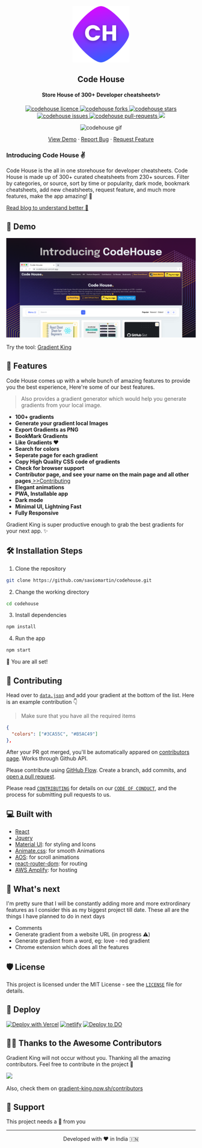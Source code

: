 <p align="center">
  <a href="https://codehouse.vercel.app/">
    <img alt="Code House" src="public/icons/logo192.png" width="150" height="150" />
  </a>
</p>
<h2 align="center">Code House</h1>
<h4 align="center">Store House of 300+ Developer cheatsheets✨️</h4>

<p align="center">
<a href="https://github.com/saviomartin/codehouse/blob/master/LICENSE" target="blank">
<img src="https://img.shields.io/github/license/saviomartin/codehouse?style=flat-square" alt="codehouse licence" />
</a>
<a href="https://github.com/saviomartin/codehouse/fork" target="blank">
<img src="https://img.shields.io/github/forks/saviomartin/codehouse?style=flat-square" alt="codehouse forks"/>
</a>
<a href="https://github.com/saviomartin/codehouse/stargazers" target="blank">
<img src="https://img.shields.io/github/stars/saviomartin/codehouse?style=flat-square" alt="codehouse stars"/>
</a>
<a href="https://github.com/saviomartin/codehouse/issues" target="blank">
<img src="https://img.shields.io/github/issues/saviomartin/codehouse?style=flat-square" alt="codehouse issues"/>
</a>
<a href="https://github.com/saviomartin/codehouse/pulls" target="blank">
<img src="https://img.shields.io/github/issues-pr/saviomartin/codehouse?style=flat-square" alt="codehouse pull-requests"/>
</a>
<a href="https://twitter.com/intent/tweet?text=Checkout%20codehouse.vercel.app%20by%20@SavioMartin7%0A%0AMore%20than%20300%20developer%20cheatsheets%20all%20in%20one%20place,%20with%20more%20amazing%20features.%20You%27ll%20love%20it!%F0%9F%94%A5%0A%0A%23DEVCommunity"><img src="https://img.shields.io/twitter/url?label=Share%20on%20Twitter&style=social&url=https%3A%2F%2Fgithub.com%2Fsaviomartin%2Fcodehouse"></a>

</p>

<p align="center"><img src="public/assets/codehouse.gif" alt="codehouse gif" width="600" /></p>

<p align="center">
    <a href="https://codehouse.vercel.app/" target="blank">View Demo</a>
    ·
    <a href="https://github.com/saviomartin/codehouse/issues/new/choose">Report Bug</a>
    ·
    <a href="https://github.com/saviomartin/codehouse/issues/new/choose">Request Feature</a>
</p>

### Introducing Code House ✌️

Code House is the all in one storehouse for developer cheatsheets. Code House is made up of 300+ curated cheatsheets from 230+ sources. Filter by categories, or source, sort by time or popularity, dark mode, bookmark cheatsheets, add new cheatsheets, request feature, and much more features, make the app amazing! 🤟

[Read blog to understand better 📖](https://savio.xyz/)

## 🚀 Demo

<a href="https://codehouse.vercel.app/" target="blank">
<img src="public/assets/codehouse-banner.png" />
</a>

Try the tool: [Gradient King](https://codehouse.vercel.app/)

## 🧐 Features

Code House comes up with a whole bunch of amazing features to provide you the best experience, Here're some of our best features.

> Also provides a gradient generator which would help you generate gradients from your local image.

- **100+ gradients**
- **Generate your gradient local Images**
- **Export Gradients as PNG**
- **BookMark Gradients**
- **Like Gradients ❤️**
- **Search for colors**
- **Seperate page for each gradient**
- **Copy High Quality CSS code of gradients**
- **Check for browser support**
- **Contributor page, and see your name on the main page and all other pages**[ >>Contributing](#-contributing)
- **Elegant animations**
- **PWA, Installable app**
- **Dark mode**
- **Minimal UI, Lightning Fast**
- **Fully Responsive**

Gradient King is super productive enough to grab the best gradients for your next app. ✨️

## 🛠️ Installation Steps

1. Clone the repository

```bash
git clone https://github.com/saviomartin/codehouse.git
```

2. Change the working directory

```bash
cd codehouse
```

3. Install dependencies

```bash
npm install
```

4. Run the app

```bash
npm start
```

🌟 You are all set!

## 🍰 Contributing

Head over to [`data.json`](data.json) and add your gradient at the bottom of the list. Here is an example contribution 👇

> Make sure that you have all the required items

```json
{
  "colors": ["#3CA55C", "#B5AC49"]
},
```

After your PR got merged, you'll be automatically appared on [contributors page](https://gradient-king.vercel.app/contributors). Works through Github API.

Please contribute using [GitHub Flow](https://guides.github.com/introduction/flow). Create a branch, add commits, and [open a pull request](https://github.com/saviomartin/codehouse/compare).

Please read [`CONTRIBUTING`](CONTRIBUTING.md) for details on our [`CODE OF CONDUCT`](CODE_OF_CONDUCT.md), and the process for submitting pull requests to us.

## 💻 Built with

- [React](https://reactjs.org/)
- [Jquery](https://jquery.com/)
- [Material UI](http://material-ui.com/): for styling and Icons
- [Animate.css](https://animate.style/): for smooth Animations
- [AOS](https://michalsnik.github.io/aos/): for scroll animations
- [react-router-dom](https://reactrouter.com/web/guides/quick-start): for routing
- [AWS Amplify](https://aws.amazon.com/amplify/): for hosting

## 🌈 What's next

I'm pretty sure that I will be constantly adding more and more extrordinary features as I consider this as my biggest project till date. These all are the things I have planned to do in next days

- Comments
- Generate gradient from a website URL (in progress ⚠️)
- Generate gradient from a word, eg: love - red gradient
- Chrome extension which does all the features

## 🛡️ License

This project is licensed under the MIT License - see the [`LICENSE`](LICENSE) file for details.

## 🦄 Deploy

[![Deploy with Vercel](https://vercel.com/button)](https://vercel.com/new/project?template=https://github.com/saviomartin/loficlub)
[![netlify](https://www.netlify.com/img/deploy/button.svg)](https://app.netlify.com/start/deploy?repository=https://github.com/saviomartin/loficlub)
[![Deploy to DO](https://www.deploytodo.com/do-btn-blue.svg)](https://cloud.digitalocean.com/apps/new?repo=https://github.com/saviomartin/loficlub)

## 👨‍💻 Thanks to the Awesome Contributors

Gradient King will not occur without you. Thanking all the amazing contributors. Feel free to contribute in the project 🙌

<a href="https://github.com/saviomartin/codehouse/graphs/contributors">
  <img src="https://contrib.rocks/image?repo=saviomartin/codehouse" />
</a>

Also, check them on [gradient-king.now.sh/contributors](https://gradient-king.vercel.app/contributors)

## 🙏 Support

This project needs a 🌟 from you

<hr>
<p align="center">
Developed with ❤️ in India 🇮🇳 
</p>
